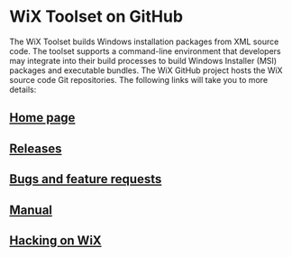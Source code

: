WiX Toolset on GitHub
===
The WiX Toolset builds Windows installation packages from XML source code. The toolset supports a command-line environment that developers may integrate into their build processes to build Windows Installer (MSI) packages and executable bundles. The WiX GitHub project hosts the WiX source code Git repositories. The following links will take you to more details:

[Home page](http://wixtoolset.org/ "WiX Toolset home page")
---
[Releases](http://wixtoolset.org/releases/ "WiX Toolset stable and weekly releases")
---
[Bugs and feature requests](http://wixtoolset.org/issues/ "Files bugs and feature requests for WiX Toolset ")
---
[Manual](http://wixtoolset.org/documentation/manual/ "WiX Toolset manuals and documentation links")
---
[Hacking on WiX](http://wixtoolset.org/development/ "About development on the WiX Toolset")
---